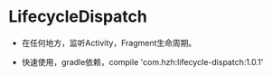 # LifecycleDispatch

- 在任何地方，监听Activity，Fragment生命周期。

- 快速使用，gradle依赖，compile 'com.hzh:lifecycle-dispatch:1.0.1'